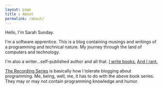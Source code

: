 ```yaml
---
layout: page
title : About
permalink: /about/
---
```


Hello, I'm Sarah Sunday.

I'm a software apprentice. This is a blog containing musings and writings of a programming and technical nature. My journey through the land of computers and technology.

I'm also a writer...self-published author and all that. [I write books.](http://www.thespineoftheempire.com/the-series/) [And I rant.](https://medium.com/@sarahasunday/map-of-my-writing-on-medium-96b79c611562#.9kz9g46o9)

[The Recording Series](/recordings/) is basically how I tolerate blogging about programming. Me, being, well, me, it has to do with the above book series. They may or may not contain programming knowledge and humor.
